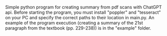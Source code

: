 Simple python program for creating summary from pdf scans with ChatGPT api.
Before starting the program, you must install "poppler" and "tesseract" on your PC and specify the correct paths to their location in main.py.
An example of the program execution (creating a summary of the 21st paragraph from the textbook (pp. 229-238)) is in the "example" folder.